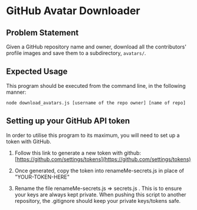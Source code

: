 # GitHub Avatar Downloader

## Problem Statement

Given a GitHub repository name and owner, download all the contributors' profile images and save them to a subdirectory, `avatars/`.

## Expected Usage

This program should be executed from the command line, in the following manner:

`node download_avatars.js [username of the repo owner] [name of repo]`

## Setting up your GitHub API token

In order to utilise this program to its maximum, you will need to set up a token with GitHub.

1) Follow this link to generate a new token with github: [https://github.com/settings/tokens](https://github.com/settings/tokens)

2) Once generated, copy the token into renameMe-secrets.js in place of "YOUR-TOKEN-HERE"

3) Rename the file renameMe-secrets.js => secrets.js . This is to ensure your keys are always kept private. When pushing this script to another repository, the .gitignore should keep your private keys/tokens safe.
